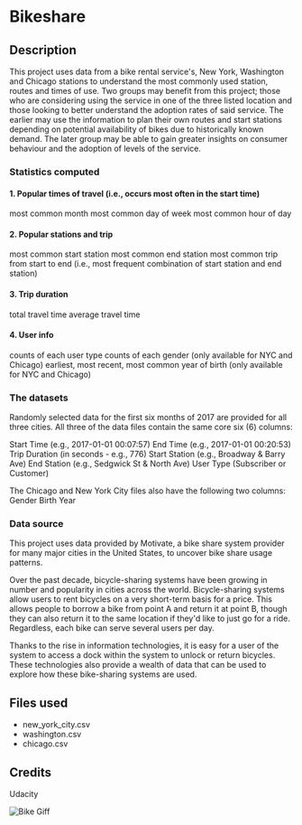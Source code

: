 # Bikeshare

## Description
This project uses data from a bike rental service's, New York, Washington and Chicago stations to understand the most commonly used station, routes and times of use. Two groups may benefit from this project; those who are considering using the service in one of the three listed location and those looking to better understand the adoption rates of said service. The earlier may use the information to plan their own routes and start stations depending on potential availability of bikes due to historically known demand. The later group may be able to gain greater insights on consumer behaviour and the adoption of levels of the service.

### Statistics computed

#### 1. Popular times of travel (i.e., occurs most often in the start time)
most common month
most common day of week
most common hour of day

#### 2. Popular stations and trip
most common start station
most common end station
most common trip from start to end (i.e., most frequent combination of start station and end station)

#### 3. Trip duration
total travel time
average travel time

#### 4. User info
counts of each user type
counts of each gender (only available for NYC and Chicago)
earliest, most recent, most common year of birth (only available for NYC and Chicago)

### The datasets
Randomly selected data for the first six months of 2017 are provided for all three cities. All three of the data files contain the same core six (6) columns:

Start Time (e.g., 2017-01-01 00:07:57)
End Time (e.g., 2017-01-01 00:20:53)
Trip Duration (in seconds - e.g., 776)
Start Station (e.g., Broadway & Barry Ave)
End Station (e.g., Sedgwick St & North Ave)
User Type (Subscriber or Customer)

The Chicago and New York City files also have the following two columns:
Gender
Birth Year

### Data source
This project uses data provided by Motivate, a bike share system provider for many major cities in the United States, to uncover bike share usage patterns.

Over the past decade, bicycle-sharing systems have been growing in number and popularity in cities across the world. Bicycle-sharing systems allow users to rent bicycles on a very short-term basis for a price. This allows people to borrow a bike from point A and return it at point B, though they can also return it to the same location if they'd like to just go for a ride. Regardless, each bike can serve several users per day.

Thanks to the rise in information technologies, it is easy for a user of the system to access a dock within the system to unlock or return bicycles. These technologies also provide a wealth of data that can be used to explore how these bike-sharing systems are used.

## Files used

- new_york_city.csv
- washington.csv
- chicago.csv

## Credits
Udacity

![Bike Giff](![image](https://user-images.githubusercontent.com/107009822/192413439-51219b22-33a8-4fbe-a6d1-f26021602f1f.png))
